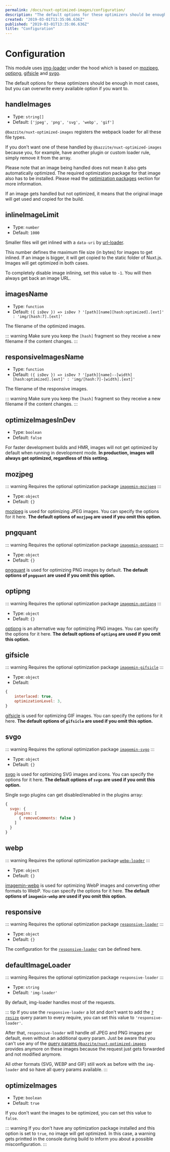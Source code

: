 ```yaml
---
permalink: /docs/nuxt-optimized-images/configuration/
description: "The default options for these optimizers should be enough in most cases, but you can overwrite every available option if you want to"
created: "2019-03-01T13:35:06.636Z"
published: "2019-03-01T13:35:06.636Z"
title: "Configuration"
---
```


# Configuration

This module uses [img-loader](https://www.npmjs.com/package/img-loader) under the hood which is based on [mozjpeg][imagemin-mozjpeg], [optipng][imagemin-optipng], [gifsicle][imagemin-gifsicle] and [svgo][imagemin-svgo].

The default options for these optimizers should be enough in most cases, but you can overwrite every available option if you want to.

## handleImages

- Type: `string[]`
- Default: `['jpeg', 'png', 'svg', 'webp', 'gif']`

`@bazzite/nuxt-optimized-images` registers the webpack loader for all these file types.

If you don't want one of these handled by `@bazzite/nuxt-optimized-images` because you, for example, have another plugin or custom loader rule, simply remove it from the array.

Please note that an image being handled does not mean it also gets automatically optimized. The required optimization package for that image also has to be installed. Please read the [optimization packages](./README.md#optimization-packages) section for more information.

If an image gets handled but not optimized, it means that the original image will get used and copied for the build.

## inlineImageLimit

- Type: `number`
- Default: `1000`

Smaller files will get inlined with a `data-uri` by [url-loader](https://www.npmjs.com/package/url-loader).

This number defines the maximum file size (in bytes) for images to get inlined. If an image is bigger, it will get copied to the static folder of Nuxt.js. Images will get optimized in both cases.

To completely disable image inlining, set this value to `-1`. You will then always get back an image URL.

## imagesName

- Type: `function`
- Default: `({ isDev }) => isDev ? '[path][name][hash:optimized].[ext]' : 'img/[hash:7].[ext]'`

The filename of the optimized images.

::: warning
Make sure you keep the `[hash]` fragment so they receive a new filename if the content changes.
:::

## responsiveImagesName

- Type: `function`
- Default: `({ isDev }) => isDev ? '[path][name]--[width][hash:optimized].[ext]' : 'img/[hash:7]-[width].[ext]'`

The filename of the responsive images.

::: warning
Make sure you keep the `[hash]` fragment so they receive a new filename if the content changes.
:::

## optimizeImagesInDev

- Type: `boolean`
- Default: `false`

For faster development builds and HMR, images will not get optimized by default when running in development mode. **In production, images will always get optimized, regardless of this setting.**

## mozjpeg

::: warning
Requires the optional optimization package [`imagemin-mozjpeg`][imagemin-mozjpeg]
:::

- Type: `object`
- Default: `{}`

[mozjpeg][imagemin-mozjpeg] is used for optimizing JPEG images. You can specify the options for it here. **The default options of `mozjpeg` are used if you omit this option.**

## pngquant

::: warning
Requires the optional optimization package [`imagemin-pngquant`][imagemin-pngquant]
:::

- Type: `object`
- Default: `{}`

[pngquant][imagemin-pngquant] is used for optimizing PNG images by default. **The default options of `pngquant` are used if you omit this option.**

## optipng

::: warning
Requires the optional optimization package [`imagemin-optipng`][imagemin-optipng]
:::

- Type: `object`
- Default: `{}`

[optipng][imagemin-optipng] is an alternative way for optimizing PNG images. You can specify the options for it here. **The default options of `optipng` are used if you omit this option.**

## gifsicle

::: warning
Requires the optional optimization package [`imagemin-gifsicle`][imagemin-gifsicle]
:::

- Type: `object`
- Default:

```javascript
{
    interlaced: true,
    optimizationLevel: 3,
}
```

[gifsicle][imagemin-gifsicle] is used for optimizing GIF images. You can specify the options for it here. **The default options of `gifsicle` are used if you omit this option.**

## svgo

::: warning
Requires the optional optimization package [`imagemin-svgo`][imagemin-svgo]
:::

- Type: `object`
- Default: `{}`

[svgo][imagemin-svgo] is used for optimizing SVG images and icons. You can specify the options for it here. **The default options of `svgo` are used if you omit this option.**

Single svgo plugins can get disabled/enabled in the plugins array:

```javascript
{
  svgo: {
    plugins: [
      { removeComments: false }
    ]
  }
}
```

## webp

::: warning
Requires the optional optimization package [`webp-loader`][webp-loader]
:::

- Type: `object`
- Default: `{}`

[imagemin-webp][webp-loader] is used for optimizing WebP images and converting other formats to WebP. You can specify the options for it here. **The default options of `imagemin-webp` are used if you omit this option.**

## responsive

::: warning
Requires the optional optimization package [`responsive-loader`][responsive-loader]
:::

- Type: `object`
- Default: `{}`

The configuration for the [`responsive-loader`][responsive-loader] can be defined here.

## defaultImageLoader

::: warning
Requires the optional optimization package `responsive-loader`
:::

- Type: `string`
- Default: `'img-loader'`

By default, img-loader handles most of the requests.

::: tip
If you use the `responsive-loader` a lot and don't want to add the [`?resize`](./usage/README.md#resize) query param to every require, you can set this value to `'responsive-loader'`.

After that, `responsive-loader` will handle *all* JPEG and PNG images per default, even without an additional query param. Just be aware that you can't use any of the [query params `@bazzite/nuxt-optimized-images`](./usage/README.md) provides anymore on these images because the request just gets forwarded and not modified anymore.

All other formats (SVG, WEBP and GIF) still work as before with the `img-loader` and so have all query params available.
:::

## optimizeImages

- Type: `boolean`
- Default: `true`

If you don't want the images to be optimized, you can set this value to `false`.

::: warning
If you don't have any optimization package installed and this option is set to `true`, no image will get optimized. In this case, a warning gets printted in the console during build to inform you about a possible misconfiguration.
:::


[imagemin-mozjpeg]: https://www.npmjs.com/package/imagemin-mozjpeg
[imagemin-pngquant]: https://www.npmjs.com/package/imagemin-pngquant
[imagemin-optipng]: https://www.npmjs.com/package/imagemin-optipng
[imagemin-gifsicle]: https://www.npmjs.com/package/imagemin-gifsicle
[imagemin-svgo]: https://www.npmjs.com/package/imagemin-svgo
[webp-loader]: https://www.npmjs.com/package/webp-loader
[responsive-loader]: https://www.npmjs.com/package/responsive-loader
